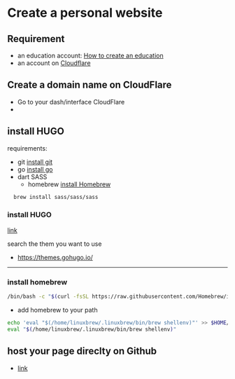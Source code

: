 # Create a personal website

<!-- for Joplin users -->
<!-- ${toc} -->

<!-- todo
- buy a domain name
 -->

## Requirement

- an education account: [How to create an education](./ask-github-edu.md)
- an account on [Cloudflare](https://www.cloudflare.com/)

## Create a domain name on CloudFlare

- Go to your dash/interface CloudFlare
- 

## install HUGO

requirements:
  - git [install git](#)
  - go [install go](#)
  - dart SASS
    - homebrew [install Homebrew]()

```sh
  brew install sass/sass/sass
```

### install HUGO

[link](https://gohugo.io/installation/linux/)

search the them you want to use
  - https://themes.gohugo.io/ 

***

### install homebrew

```sh
/bin/bash -c "$(curl -fsSL https://raw.githubusercontent.com/Homebrew/install/HEAD/install.sh)"
```

  - add homebrew to your path

```sh
echo 'eval "$(/home/linuxbrew/.linuxbrew/bin/brew shellenv)"' >> $HOME/.bashrc
eval "$(/home/linuxbrew/.linuxbrew/bin/brew shellenv)"
```

## host your page direclty on Github

  - [link](https://pages.github.com/)

<!-- todo create a guide to host a page on GitHub -->